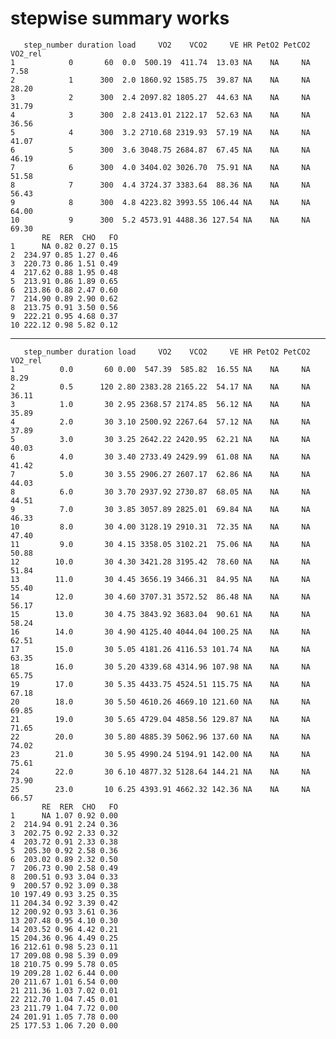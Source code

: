 # stepwise summary works

       step_number duration load     VO2    VCO2     VE HR PetO2 PetCO2 VO2_rel
    1            0       60  0.0  500.19  411.74  13.03 NA    NA     NA    7.58
    2            1      300  2.0 1860.92 1585.75  39.87 NA    NA     NA   28.20
    3            2      300  2.4 2097.82 1805.27  44.63 NA    NA     NA   31.79
    4            3      300  2.8 2413.01 2122.17  52.63 NA    NA     NA   36.56
    5            4      300  3.2 2710.68 2319.93  57.19 NA    NA     NA   41.07
    6            5      300  3.6 3048.75 2684.87  67.45 NA    NA     NA   46.19
    7            6      300  4.0 3404.02 3026.70  75.91 NA    NA     NA   51.58
    8            7      300  4.4 3724.37 3383.64  88.36 NA    NA     NA   56.43
    9            8      300  4.8 4223.82 3993.55 106.44 NA    NA     NA   64.00
    10           9      300  5.2 4573.91 4488.36 127.54 NA    NA     NA   69.30
           RE  RER  CHO   FO
    1      NA 0.82 0.27 0.15
    2  234.97 0.85 1.27 0.46
    3  220.73 0.86 1.51 0.49
    4  217.62 0.88 1.95 0.48
    5  213.91 0.86 1.89 0.65
    6  213.86 0.88 2.47 0.60
    7  214.90 0.89 2.90 0.62
    8  213.75 0.91 3.50 0.56
    9  222.21 0.95 4.68 0.37
    10 222.12 0.98 5.82 0.12

---

       step_number duration load     VO2    VCO2     VE HR PetO2 PetCO2 VO2_rel
    1          0.0       60 0.00  547.39  585.82  16.55 NA    NA     NA    8.29
    2          0.5      120 2.80 2383.28 2165.22  54.17 NA    NA     NA   36.11
    3          1.0       30 2.95 2368.57 2174.85  56.12 NA    NA     NA   35.89
    4          2.0       30 3.10 2500.92 2267.64  57.12 NA    NA     NA   37.89
    5          3.0       30 3.25 2642.22 2420.95  62.21 NA    NA     NA   40.03
    6          4.0       30 3.40 2733.49 2429.99  61.08 NA    NA     NA   41.42
    7          5.0       30 3.55 2906.27 2607.17  62.86 NA    NA     NA   44.03
    8          6.0       30 3.70 2937.92 2730.87  68.05 NA    NA     NA   44.51
    9          7.0       30 3.85 3057.89 2825.01  69.84 NA    NA     NA   46.33
    10         8.0       30 4.00 3128.19 2910.31  72.35 NA    NA     NA   47.40
    11         9.0       30 4.15 3358.05 3102.21  75.06 NA    NA     NA   50.88
    12        10.0       30 4.30 3421.28 3195.42  78.60 NA    NA     NA   51.84
    13        11.0       30 4.45 3656.19 3466.31  84.95 NA    NA     NA   55.40
    14        12.0       30 4.60 3707.31 3572.52  86.48 NA    NA     NA   56.17
    15        13.0       30 4.75 3843.92 3683.04  90.61 NA    NA     NA   58.24
    16        14.0       30 4.90 4125.40 4044.04 100.25 NA    NA     NA   62.51
    17        15.0       30 5.05 4181.26 4116.53 101.74 NA    NA     NA   63.35
    18        16.0       30 5.20 4339.68 4314.96 107.98 NA    NA     NA   65.75
    19        17.0       30 5.35 4433.75 4524.51 115.75 NA    NA     NA   67.18
    20        18.0       30 5.50 4610.26 4669.10 121.60 NA    NA     NA   69.85
    21        19.0       30 5.65 4729.04 4858.56 129.87 NA    NA     NA   71.65
    22        20.0       30 5.80 4885.39 5062.96 137.60 NA    NA     NA   74.02
    23        21.0       30 5.95 4990.24 5194.91 142.00 NA    NA     NA   75.61
    24        22.0       30 6.10 4877.32 5128.64 144.21 NA    NA     NA   73.90
    25        23.0       10 6.25 4393.91 4662.32 142.36 NA    NA     NA   66.57
           RE  RER  CHO   FO
    1      NA 1.07 0.92 0.00
    2  214.94 0.91 2.24 0.36
    3  202.75 0.92 2.33 0.32
    4  203.72 0.91 2.33 0.38
    5  205.30 0.92 2.58 0.36
    6  203.02 0.89 2.32 0.50
    7  206.73 0.90 2.58 0.49
    8  200.51 0.93 3.04 0.33
    9  200.57 0.92 3.09 0.38
    10 197.49 0.93 3.25 0.35
    11 204.34 0.92 3.39 0.42
    12 200.92 0.93 3.61 0.36
    13 207.48 0.95 4.10 0.30
    14 203.52 0.96 4.42 0.21
    15 204.36 0.96 4.49 0.25
    16 212.61 0.98 5.23 0.11
    17 209.08 0.98 5.39 0.09
    18 210.75 0.99 5.78 0.05
    19 209.28 1.02 6.44 0.00
    20 211.67 1.01 6.54 0.00
    21 211.36 1.03 7.02 0.01
    22 212.70 1.04 7.45 0.01
    23 211.79 1.04 7.72 0.00
    24 201.91 1.05 7.78 0.00
    25 177.53 1.06 7.20 0.00

